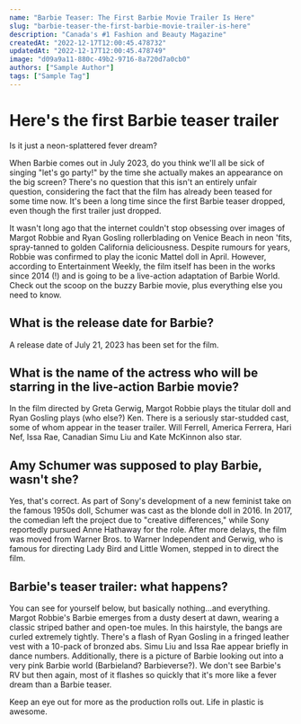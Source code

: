 ```yaml
---
name: "Barbie Teaser: The First Barbie Movie Trailer Is Here"
slug: "barbie-teaser-the-first-barbie-movie-trailer-is-here"
description: "Canada's #1 Fashion and Beauty Magazine"
createdAt: "2022-12-17T12:00:45.478732"
updatedAt: "2022-12-17T12:00:45.478749"
image: "d09a9a11-880c-49b2-9716-8a720d7a0cb0"
authors: ["Sample Author"]
tags: ["Sample Tag"]
---
```

Here's the first Barbie teaser trailer
======================================

Is it just a neon-splattered fever dream? 

When Barbie comes out in July 2023, do you think we'll all be sick of singing "let's go party!" by the time she actually makes an appearance on the big screen? There's no question that this isn't an entirely unfair question, considering the fact that the film has already been teased for some time now. It's been a long time since the first Barbie teaser dropped, even though the first trailer just dropped.

It wasn't long ago that the internet couldn't stop obsessing over images of Margot Robbie and Ryan Gosling rollerblading on Venice Beach in neon 'fits, spray-tanned to golden California deliciousness. Despite rumours for years, Robbie was confirmed to play the iconic Mattel doll in April. However, according to Entertainment Weekly, the film itself has been in the works since 2014 (!) and is going to be a live-action adaptation of Barbie World. Check out the scoop on the buzzy Barbie movie, plus everything else you need to know.

What is the release date for Barbie?
------------------------------------

A release date of July 21, 2023 has been set for the film.

What is the name of the actress who will be starring in the live-action Barbie movie?
-------------------------------------------------------------------------------------

In the film directed by Greta Gerwig, Margot Robbie plays the titular doll and Ryan Gosling plays (who else?) Ken. There is a seriously star-studded cast, some of whom appear in the teaser trailer. Will Ferrell, America Ferrera, Hari Nef, Issa Rae, Canadian Simu Liu and Kate McKinnon also star.

Amy Schumer was supposed to play Barbie, wasn't she?
----------------------------------------------------

Yes, that's correct. As part of Sony's development of a new feminist take on the famous 1950s doll, Schumer was cast as the blonde doll in 2016. In 2017, the comedian left the project due to "creative differences," while Sony reportedly pursued Anne Hathaway for the role. After more delays, the film was moved from Warner Bros. to Warner Independent and Gerwig, who is famous for directing Lady Bird and Little Women, stepped in to direct the film.

Barbie's teaser trailer: what happens?
--------------------------------------

You can see for yourself below, but basically nothing...and everything. Margot Robbie's Barbie emerges from a dusty desert at dawn, wearing a classic striped bather and open-toe mules. In this hairstyle, the bangs are curled extremely tightly. There's a flash of Ryan Gosling in a fringed leather vest with a 10-pack of bronzed abs. Simu Liu and Issa Rae appear briefly in dance numbers. Additionally, there is a picture of Barbie looking out into a very pink Barbie world (Barbieland? Barbieverse?). We don't see Barbie's RV but then again, most of it flashes so quickly that it's more like a fever dream than a Barbie teaser.

Keep an eye out for more as the production rolls out. Life in plastic is awesome.

